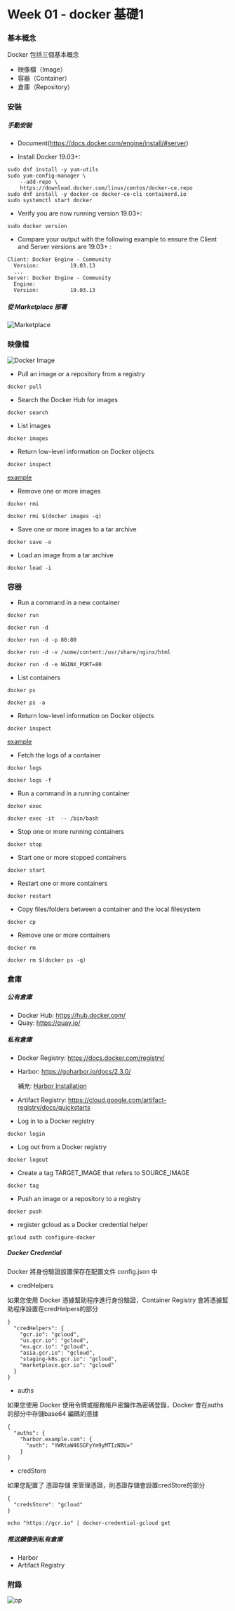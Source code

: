 # Week 01 - docker 基礎1


### 基本概念

Docker 包括三個基本概念
- 映像檔（Image）
- 容器（Container）
- 倉庫（Repository）

### 安裝

##### 手動安裝

- Document(https://docs.docker.com/engine/install/#server)

- Install Docker 19.03+:
```
sudo dnf install -y yum-utils
sudo yum-config-manager \
    --add-repo \
    https://download.docker.com/linux/centos/docker-ce.repo
sudo dnf install -y docker-ce docker-ce-cli containerd.io
sudo systemctl start docker
```

- Verify you are now running version 19.03+:
```
sudo docker version
```

- Compare your output with the following example to ensure the Client and Server versions are 19.03+ :
```
Client: Docker Engine - Community
  Version:          19.03.13
  ...
Server: Docker Engine - Community
  Engine:
  Version:          19.03.13
```

##### 從 Marketplace 部署

![Marketplace](images/01.JPG)

### 映像檔

![Docker Image](images/02.png)

- Pull an image or a repository from a registry

```
docker pull 
```

- Search the Docker Hub for images

```
docker search
```

- List images

```
docker images
```

- Return low-level information on Docker objects

```
docker inspect
```
[example](image_metadata.json)

- Remove one or more images

```
docker rmi
```

```
docker rmi $(docker images -q)
```

- Save one or more images to a tar archive

```
docker save -o 
```

- Load an image from a tar archive

```
docker load -i
```

### 容器

- Run a command in a new container

```
docker run
```

```
docker run -d
```

```
docker run -d -p 80:80
```

```
docker run -d -v /some/content:/usr/share/nginx/html
```

```
docker run -d -e NGINX_PORT=80
```

- List containers

```
docker ps
```

```
docker ps -a
```

- Return low-level information on Docker objects

```
docker inspect
```
[example](container_metadata.json)

- Fetch the logs of a container

```
docker logs
```

```
docker logs -f
```

- Run a command in a running container

```
docker exec
```

```
docker exec -it  -- /bin/bash
```

- Stop one or more running containers

```
docker stop
```

- Start one or more stopped containers

```
docker start
```

- Restart one or more containers

```
docker restart
```

- Copy files/folders between a container and the local filesystem

```
docker cp
```

- Remove one or more containers

```
docker rm
```

```
docker rm $(docker ps -q)
```

### 倉庫

##### 公有倉庫

- Docker Hub: https://hub.docker.com/
- Quay: https://quay.io/

##### 私有倉庫

- Docker Registry: https://docs.docker.com/registry/
- Harbor: https://goharbor.io/docs/2.3.0/
  
  補充: [Harbor Installation](harbor.md)
- Artifact Registry: https://cloud.google.com/artifact-registry/docs/quickstarts

- Log in to a Docker registry

```
docker login
```

- Log out from a Docker registry

```
docker logout
```

- Create a tag TARGET_IMAGE that refers to SOURCE_IMAGE

```
docker tag
```

- Push an image or a repository to a registry

```
docker push
```

- register gcloud as a Docker credential helper

```
gcloud auth configure-docker
```

##### Docker Credential

Docker 將身份驗證設置保存在配置文件 config.json 中

- credHelpers

如果您使用 Docker 憑據幫助程序進行身份驗證，Container Registry 會將憑據幫助程序設置在credHelpers的部分

```
}
  "credHelpers": {
    "gcr.io": "gcloud",
    "us.gcr.io": "gcloud",
    "eu.gcr.io": "gcloud",
    "asia.gcr.io": "gcloud",
    "staging-k8s.gcr.io": "gcloud",
    "marketplace.gcr.io": "gcloud"
  }
}
```

- auths

如果您使用 Docker 使用令牌或服務帳戶密鑰作為密碼登錄，Docker 會在auths的部分中存儲base64 編碼的憑據

```
{
  "auths": {
    "harbor.example.com": {
      "auth": "YWRtaW46SGFyYm9yMTIzNDU="
    }
}    
```

- credStore

如果您配置了 憑證存儲 來管理憑證，則憑證存儲會設置credStore的部分

```
{
  "credsStore": "gcloud"
}
```

```
echo "https://gcr.io" | docker-credential-gcloud get
```


##### 推送鏡像到私有倉庫

- Harbor
- Artifact Registry

### 附錄

![op](images/03.png)